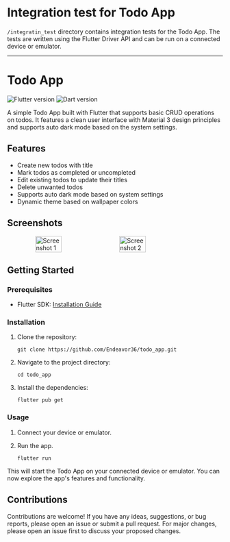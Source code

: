 # Integration test for Todo App

`/integratin_test` directory contains integration tests for the Todo App. The tests are written using the Flutter Driver API and can be run on a connected device or emulator.

-----------


# Todo App

![Flutter version](https://img.shields.io/badge/Flutter-v3.10.4-blue.svg)
![Dart version](https://img.shields.io/badge/Dart-v3.0.3-blue.svg)

A simple Todo App built with Flutter that supports basic CRUD operations on todos. It features a clean user interface with Material 3 design principles and supports auto dark mode based on the system settings.

## Features

- Create new todos with title
- Mark todos as completed or uncompleted
- Edit existing todos to update their titles
- Delete unwanted todos
- Supports auto dark mode based on system settings
- Dynamic theme based on wallpaper colors

## Screenshots

<div style="display: flex; justify-content: center; align-items: center;">
  <img src="screenshots/todo_light.png" alt="Screenshot 1" style="width: 35%; height: 35%; margin-right: 20px;">

  <img src="screenshots/todo_dark.png" alt="Screenshot 2" style="width:35%; height: 35%;">
</div>

## Getting Started

### Prerequisites 

- Flutter SDK: [Installation Guide](https://flutter.dev/docs/get-started/install)

### Installation

1. Clone the repository:

    ```shell
    git clone https://github.com/Endeavor36/todo_app.git

2. Navigate to the project directory:

    ```shell
    cd todo_app

3. Install the dependencies:

    ```shell
    flutter pub get

### Usage

1. Connect your device or emulator.
2. Run the app.

    ```shell
    flutter run

This will start the Todo App on your connected device or emulator. You can now explore the app's features and functionality.

## Contributions

Contributions are welcome! If you have any ideas, suggestions, or bug reports, please open an issue or submit a pull request. For major changes, please open an issue first to discuss your proposed changes.
